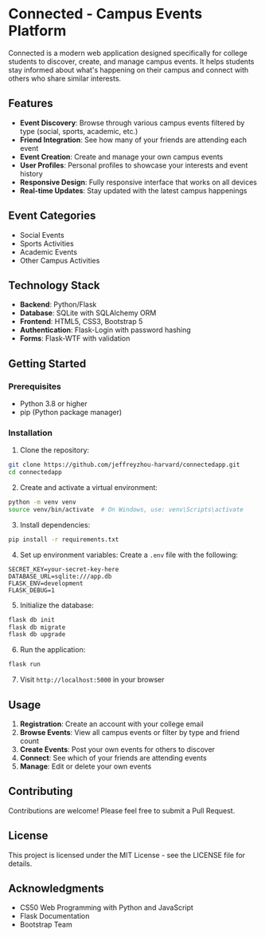 # Connected - Campus Events Platform

Connected is a modern web application designed specifically for college students to discover, create, and manage campus events. It helps students stay informed about what's happening on their campus and connect with others who share similar interests.

## Features

- **Event Discovery**: Browse through various campus events filtered by type (social, sports, academic, etc.)
- **Friend Integration**: See how many of your friends are attending each event
- **Event Creation**: Create and manage your own campus events
- **User Profiles**: Personal profiles to showcase your interests and event history
- **Responsive Design**: Fully responsive interface that works on all devices
- **Real-time Updates**: Stay updated with the latest campus happenings

## Event Categories

- Social Events
- Sports Activities
- Academic Events
- Other Campus Activities

## Technology Stack

- **Backend**: Python/Flask
- **Database**: SQLite with SQLAlchemy ORM
- **Frontend**: HTML5, CSS3, Bootstrap 5
- **Authentication**: Flask-Login with password hashing
- **Forms**: Flask-WTF with validation

## Getting Started

### Prerequisites

- Python 3.8 or higher
- pip (Python package manager)

### Installation

1. Clone the repository:
```bash
git clone https://github.com/jeffreyzhou-harvard/connectedapp.git
cd connectedapp
```

2. Create and activate a virtual environment:
```bash
python -m venv venv
source venv/bin/activate  # On Windows, use: venv\Scripts\activate
```

3. Install dependencies:
```bash
pip install -r requirements.txt
```

4. Set up environment variables:
Create a `.env` file with the following:
```
SECRET_KEY=your-secret-key-here
DATABASE_URL=sqlite:///app.db
FLASK_ENV=development
FLASK_DEBUG=1
```

5. Initialize the database:
```bash
flask db init
flask db migrate
flask db upgrade
```

6. Run the application:
```bash
flask run
```

7. Visit `http://localhost:5000` in your browser

## Usage

1. **Registration**: Create an account with your college email
2. **Browse Events**: View all campus events or filter by type and friend count
3. **Create Events**: Post your own events for others to discover
4. **Connect**: See which of your friends are attending events
5. **Manage**: Edit or delete your own events

## Contributing

Contributions are welcome! Please feel free to submit a Pull Request.

## License

This project is licensed under the MIT License - see the LICENSE file for details.

## Acknowledgments

- CS50 Web Programming with Python and JavaScript
- Flask Documentation
- Bootstrap Team 